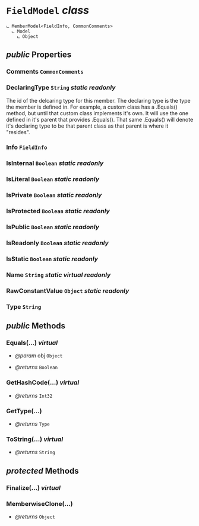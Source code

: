 # <code><span title="undefined">FieldModel</span></code> *class*

```
ட MemberModel<FieldInfo, CommonComments>
  ட Model
    ட Object
```



## *public* Properties

### Comments <code><span title="undefined">CommonComments</span></code>



### DeclaringType <code><span title="undefined">String</span></code> *static* *readonly*

The id of the delcaring type for this member. The declaring type is 
the type the member is defined in. For example, a custom class has a .Equals()
method, but until that custom class implements it's own. It will use the one defined
in it's parent that provides .Equals(). That same .Equals() will denote it's declaring type to
be that parent class as that parent is where it "resides".

### Info <code><span title="undefined">FieldInfo</span></code>



### IsInternal <code><span title="undefined">Boolean</span></code> *static* *readonly*



### IsLiteral <code><span title="undefined">Boolean</span></code> *static* *readonly*



### IsPrivate <code><span title="undefined">Boolean</span></code> *static* *readonly*



### IsProtected <code><span title="undefined">Boolean</span></code> *static* *readonly*



### IsPublic <code><span title="undefined">Boolean</span></code> *static* *readonly*



### IsReadonly <code><span title="undefined">Boolean</span></code> *static* *readonly*



### IsStatic <code><span title="undefined">Boolean</span></code> *static* *readonly*



### Name <code><span title="undefined">String</span></code> *static* *virtual* *readonly*



### RawConstantValue <code><span title="undefined">Object</span></code> *static* *readonly*



### Type <code><span title="undefined">String</span></code>





## *public* Methods

### Equals(...) *virtual*



- *@param* obj <code><span title="undefined">Object</span></code>

- *@returns* <code><span title="undefined">Boolean</span></code>

### GetHashCode(...) *virtual*



- *@returns* <code><span title="undefined">Int32</span></code>

### GetType(...)



- *@returns* <code><span title="undefined">Type</span></code>

### ToString(...) *virtual*



- *@returns* <code><span title="undefined">String</span></code>

## *protected* Methods

### Finalize(...) *virtual*





### MemberwiseClone(...)



- *@returns* <code><span title="undefined">Object</span></code>